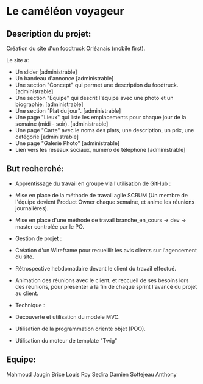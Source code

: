 # Le caméléon voyageur

Description du projet:
----------------------

Création du site d'un foodtruck Orléanais (mobile first).

Le site a:
  - Un slider [administrable]
  - Un bandeau d'annonce [administrable]
  - Une section "Concept" qui permet une description du foodtruck. [administrable]
  - Une section "Equipe" qui descrit l'équipe avec une photo et un biographie. [administrable]
  - Une section "Plat du jour". [administrable]
  - Une page "Lieux" qui liste les emplacements pour chaque jour de la semaine (midi - soir). [administrable]
  - Une page "Carte" avec le noms des plats, une description, un prix, une catégorie [administrable]
  - Une page "Galerie Photo" [administrable]
  - Lien vers les réseaux sociaux, numéro de téléphone [administrable]
  
 But recherché:
 ----------------

- Apprentissage du travail en groupe via l'utilisation de GitHub :
- Mise en place de la méthode de travail agile SCRUM (Un membre de l'équipe devient Product Owner chaque semaine, et anime les réunions journalières).
- Mise en place d'une méthode de travail branche_en_cours -> dev -> master controlée par le PO.

- Gestion de projet : 
- Création d'un Wireframe pour recueillir les avis clients sur l'agencement du site.
- Rétrospective hebdomadaire devant le client du travail effectué.
- Animation des réunions avec le client, et reccueil de ses besoins lors des réunions, pour présenter à la fin de chaque sprint l'avancé du projet au client.

- Technique :
- Découverte et utilisation du modele MVC.
- Utilisation de la programmation orienté objet (POO).
- Utilisation du moteur de template "Twig"


Equipe:
-------

Mahmoud 
Jaugin Brice
Louis Roy
Sedira Damien
Sottejeau Anthony
